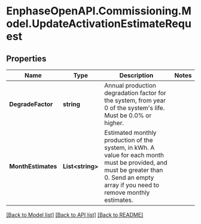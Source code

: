 # EnphaseOpenAPI.Commissioning.Model.UpdateActivationEstimateRequest

## Properties

Name | Type | Description | Notes
------------ | ------------- | ------------- | -------------
**DegradeFactor** | **string** | Annual production degradation factor for the system, from year 0 of the system&#39;s life. Must be 0.0% or higher. | 
**MonthEstimates** | **List&lt;string&gt;** | Estimated monthly production of the system, in kWh. A value for each month must be provided, and must be greater than 0. Send an empty array if you need to remove monthly estimates. | 

[[Back to Model list]](../README.md#documentation-for-models) [[Back to API list]](../README.md#documentation-for-api-endpoints) [[Back to README]](../README.md)

